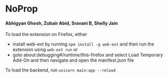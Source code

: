 # NoProp

#### Abhigyan Ghosh, Zubair Abid, Sravani B, Shelly Jain

To load the extension on Firefox, either

- install web-ext by running `npm install -g web-ext` and then run the extension using `web-ext run` or
- goto about:debugging#/runtime/this-firefox and select Load Temporary Add-On and then navigate and open the manifest.json file


To load the backend, run `uvicorn main:app --reload`
